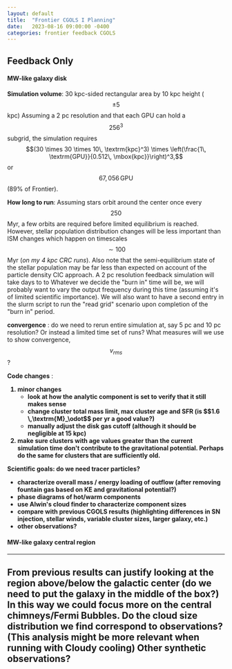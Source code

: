 ```yaml
---
layout: default
title:  "Frontier CGOLS I Planning"
date:   2023-08-16 09:00:00 -0400
categories: frontier feedback CGOLS
---
```

[comment]: <> (data comes from running on CRC )

## Feedback Only  ##

#### MW-like galaxy disk ####

 **Simulation volume**: 30 kpc-sided rectangular area by 10 kpc height ($$\pm 5$$ kpc)
 Assuming a 2 pc resolution and that each GPU can hold a $$256^3$$ subgrid, the simulation requires $$(30 \times 30 \times 10\, \textrm{kpc}^3) \times \left(\frac{1\, \textrm{GPU}}{0.512\, \mbox{kpc}}\right)^3,$$ or $$67,056\, \textrm{GPU}$$ (89% of Frontier).

**How long to run**:  Assuming stars orbit around the center once every $$250$$ Myr, a few orbits are required before limited equilibrium is reached.  However, stellar population distribution changes will be less important than ISM changes which happen on timescales $$\sim 100$$ Myr (*on my 4 kpc CRC runs*).  Also note that the semi-equilibrium state of the stellar population may be far less than expected on account of the particle density CIC approach.  A 2 pc resolution feedback simulation will take days to  to Whatever we decide the "burn in" time will be, we will probably want to vary the output frequency during this time (assuming it's of limited scientific importance).  We will also want to have a second entry in the slurm script to run the "read grid" scenario upon completion of the "burn in" period.

**convergence** : do we need to rerun entire simulation at, say 5 pc and 10 pc resolution? Or instead a limited time set of runs?  What measures will we use to show convergence, $$v_{rms}$$ ?

**Code changes** : <b>
<ol>
  <li> minor changes
    <ul>
        <li>look at how the analytic component is set to verify that it still makes sense</li>
        <li>change cluster total mass limit, max cluster age and SFR  (is $$1.6 \,\textrm{M}_\odot$$ per yr a good value?)</li>
        <li>manually adjust the disk gas cutoff (although it should be negligible at 15 kpc)</li>
    </ul>
  </li>
  <li> make sure clusters with age values greater than the current simulation time don't contribute to the gravitational potential.  Perhaps do the same for clusters that are sufficiently old. </li>
</ol>


**Scientific goals**: do we need tracer particles?
<ul>
  <li> characterize overall mass / energy loading of outflow (after removing fountain gas based on KE and gravitational potential?)</li>
  <li> phase diagrams of hot/warm components</li>
  <li> use Alwin's cloud finder to characterize component sizes</li>
  <li> compare with previous CGOLS results (highlighting differences in SN injection, stellar winds, variable cluster sizes, larger galaxy, etc.)</li>
  <li> other observations?</li>
</ul>


#### MW-like galaxy central region ####
---
From previous results can justify looking at the region above/below the galactic center
(do we need to put the galaxy in the middle of the box?)  In this way we could focus more on the central chimneys/Fermi Bubbles.  Do the cloud size distribution we find correspond to observations? (This analysis might be more relevant when running with Cloudy cooling)
Other synthetic observations?
---
